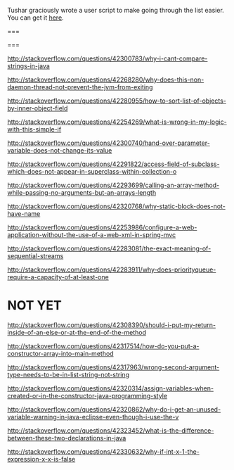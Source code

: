 Tushar graciously wrote a user script to make going through the list easier. You can get it [here](https://github.com/tusharjadhav219/Userscript-for-delete-candidates).

===

===

http://stackoverflow.com/questions/42300783/why-i-cant-compare-strings-in-java

http://stackoverflow.com/questions/42268280/why-does-this-non-daemon-thread-not-prevent-the-jvm-from-exiting

http://stackoverflow.com/questions/42280955/how-to-sort-list-of-objects-by-inner-object-field

http://stackoverflow.com/questions/42254269/what-is-wrong-in-my-logic-with-this-simple-if

http://stackoverflow.com/questions/42300740/hand-over-parameter-variable-does-not-change-its-value

http://stackoverflow.com/questions/42291822/access-field-of-subclass-which-does-not-appear-in-superclass-within-collection-o

http://stackoverflow.com/questions/42293699/calling-an-array-method-while-passing-no-arguments-but-an-arrays-length

http://stackoverflow.com/questions/42320768/why-static-block-does-not-have-name

http://stackoverflow.com/questions/42253986/configure-a-web-application-without-the-use-of-a-web-xml-in-spring-mvc

http://stackoverflow.com/questions/42283081/the-exact-meaning-of-sequential-streams

http://stackoverflow.com/questions/42283911/why-does-priorityqueue-require-a-capacity-of-at-least-one

NOT YET
=====

http://stackoverflow.com/questions/42308390/should-i-put-my-return-inside-of-an-else-or-at-the-end-of-the-method

http://stackoverflow.com/questions/42317514/how-do-you-put-a-constructor-array-into-main-method

http://stackoverflow.com/questions/42317963/wrong-second-argument-type-needs-to-be-in-list-string-not-string

http://stackoverflow.com/questions/42320314/assign-variables-when-created-or-in-the-constructor-java-programming-style

http://stackoverflow.com/questions/42320862/why-do-i-get-an-unused-variable-warning-in-java-eclipse-even-though-i-use-the-v

http://stackoverflow.com/questions/42323452/what-is-the-difference-between-these-two-declarations-in-java

http://stackoverflow.com/questions/42330632/why-if-int-x-1-the-expression-x-x-is-false